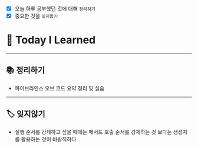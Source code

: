 - [x] 오늘 하루 공부했던 것에 대해 `정리하기`
- [x] 중요한 것을 `잊지않기`

# 🚩 Today I Learned

---

## 📚 정리하기

- 파이브라인스 오브 코드 요약 정리 및 실습

---

## 🏷 잊지않기

- 실행 순서를 강제하고 싶을 때에는 메서드 호출 순서를 강제하는 것 보다는 생성자를 활용하는 것이 바람직하다
